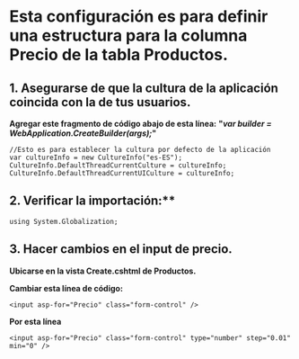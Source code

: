 # Esta configuración es para definir una estructura para la columna Precio de la tabla Productos.

## 1.	Asegurarse de que la cultura de la aplicación coincida con la de tus usuarios.
**Agregar este fragmento de código abajo de esta línea:** **"_var builder = WebApplication.CreateBuilder(args);_"**
```
//Esto es para establecer la cultura por defecto de la aplicación
var cultureInfo = new CultureInfo("es-ES");
CultureInfo.DefaultThreadCurrentCulture = cultureInfo;
CultureInfo.DefaultThreadCurrentUICulture = cultureInfo;
```
## 2. Verificar la importación:**
```
using System.Globalization;
```
## 3. Hacer cambios en el input de precio.
**Ubicarse en la vista Create.cshtml de Productos.**

**Cambiar esta línea de código:**
```
<input asp-for="Precio" class="form-control" />
```

**Por esta línea**
```
<input asp-for="Precio" class="form-control" type="number" step="0.01" min="0" />
```
